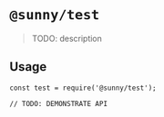 # `@sunny/test`

> TODO: description

## Usage

```
const test = require('@sunny/test');

// TODO: DEMONSTRATE API
```

